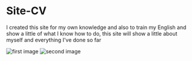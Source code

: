 # Site-CV

I created this site for my own knowledge and also to train my English and show a little of what I know how to do, this site will show a little about myself and everything I've done so far

![first image](https://user-images.githubusercontent.com/99846395/197812984-53da82f5-239f-44d4-810c-8206e1092c79.png)
![second image](https://user-images.githubusercontent.com/99846395/197815481-3deef181-5007-4035-9299-0a741add0a81.png)
